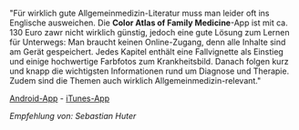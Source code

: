 "Für wirklich gute Allgemeinmedizin-Literatur muss man leider oft ins Englische ausweichen. Die __Color Atlas of Family Medicine__-App ist mit ca. 130 Euro zawr nicht wirklich günstig, jedoch eine gute Lösung zum Lernen für Unterwegs: Man braucht keinen Online-Zugang, denn alle Inhalte sind am Gerät gespeichert. Jedes Kapitel enthält eine Fallvignette als Einstieg und einige hochwertige Farbfotos zum Krankheitsbild. Danach folgen kurz und knapp die wichtigsten Informationen rund um Diagnose und Therapie. Zudem sind die Themen auch wirklich Allgemeinmedizin-relevant." 

[Android-App](https://play.google.com/store/apps/details?id=com.usatineMediaLLC.colorAtlas2Google) - [iTunes-App](https://itunes.apple.com/us/app/color-atlas-family-medicine/id620227324?mt=8) 

_Empfehlung von: Sebastian Huter_